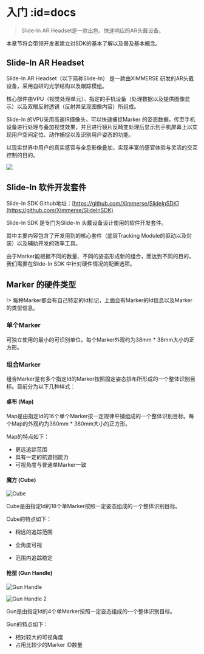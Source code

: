 # 入门  :id=docs

> Slide-In AR Headset是一款出色、快速响应的AR头戴设备。

本章节将会带领开发者建立对SDK的基本了解以及普及基本概念。



## Slide-In AR Headset

Slide-In AR Headset（以下简称Slide-In） 是一款由XIMMERSE 研发的AR头戴设备，采用自研的光学结构以及跟踪模组。

核心部件由VPU（视觉处理单元）、指定的手机设备（处理数据以及提供图像显示）以及双眼反射透镜（反射并呈现图像内容）所组成。

Slide-In 的VPU采用高速IR摄像头，可以快速捕捉Marker 的姿态数据，传至手机设备进行处理与叠加视觉效果，并且进行镜片反畸变处理后显示到手机屏幕上以实现用户空间定位、动作捕捉以及识别用户姿态的功能。

以现实世界中用户的真实感官与全息影像叠加，实现丰富的感官体验与灵活的交互控制的目的。

![](https://ximmerse-1253940012.cos.ap-guangzhou.myqcloud.com/slide-in-sdk/slide-in-ar-headset.png)



## Slide-In 软件开发套件

Slide-In SDK Github地址：[https://github.com/Ximmerse/SlideInSDK](https://github.com/Ximmerse/SlideInSDK)

Slide-In SDK 是专门为Slide-In 头戴设备设计使用的软件开发套件。

其中主要内容包含了开发用到的核心套件（底层Tracking Module的驱动以及封装）以及辅助开发的效率工具。

由于Marker能根据不同的数量、不同的姿态形成新的组合，而达到不同的目的，我们需要在Slide-In SDK 中针对硬件情况的配置选项。



##  Marker 的硬件类型

!> 每种Marker都会有自己特定的Id标记，上面会有Marker的Id信息以及Marker的类型信息。

### 单个Marker

可独立使用的最小的可识别单位。每个Marker外观约为38mm * 38mm大小的正方形。

### 组合Marker

组合Marker是有多个指定Id的Marker按照固定姿态排布所形成的一个整体识别目标。目前分为以下几种样式：

#### 桌布 (Map)

Map是由指定Id的16个单个Marker按一定规律平铺组成的一个整体识别目标。每个Map的外观约为380mm * 380mm大小的正方形。

Map的特点如下：

- 更远追踪范围
- 具有一定的抗遮挡能力
- 可视角度与普通单Marker一致

#### 魔方 (Cube)

  ![Cube](https://ximmerse-1253940012.cos.ap-guangzhou.myqcloud.com/slide-in-sdk/cube-1.png)

  Cube是由指定Id的18个单Marker按照一定姿态组成的一个整体识别目标。

  Cube的特点如下：

  - 稍远的追踪范围

  - 全角度可视

  - 范围内追踪稳定

#### 枪型 (Gun Handle)

  ![Gun Handle](https://ximmerse-1253940012.cos.ap-guangzhou.myqcloud.com/slide-in-sdk/gun-handle.png)

  ![Gun Handle 2](https://ximmerse-1253940012.cos.ap-guangzhou.myqcloud.com/slide-in-sdk/gun-handle-2.png)

  Gun是由指定Id的4个单Marker按照一定姿态组成的一个整体识别目标。

  Gun的特点如下：

  - 相对较大的可视角度
  - 占用比较少的Marker ID数量
